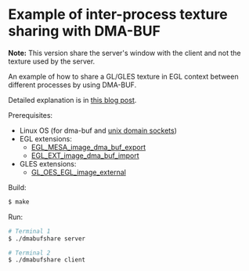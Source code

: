 # Example of inter-process texture sharing with DMA-BUF

**Note:** This version share the server's window with the client and not the texture used by the server.

An example of how to share a GL/GLES texture in EGL context between different processes by using DMA-BUF.

Detailed explanation is in [this blog post](https://blaztinn.gitlab.io/post/dmabuf-texture-sharing/).

Prerequisites:

  - Linux OS (for dma-buf and [unix domain sockets](https://en.wikipedia.org/wiki/Unix_domain_socket))
  - EGL extensions:
    - [EGL_MESA_image_dma_buf_export](https://www.khronos.org/registry/EGL/extensions/MESA/EGL_MESA_image_dma_buf_export.txt)
    - [EGL_EXT_image_dma_buf_import](https://www.khronos.org/registry/EGL/extensions/EXT/EGL_EXT_image_dma_buf_import.txt)
  - GLES extensions:
    - [GL_OES_EGL_image_external](https://www.khronos.org/registry/OpenGL/extensions/OES/OES_EGL_image_external.txt)

Build:

``` bash
$ make
```

Run:

``` bash
# Terminal 1
$ ./dmabufshare server

# Terminal 2
$ ./dmabufshare client
```
